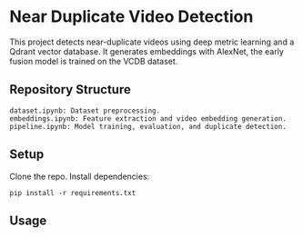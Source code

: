 # Near Duplicate Video Detection

This project detects near-duplicate videos using deep metric learning and a Qdrant vector database. It generates embeddings with AlexNet, the early fusion model is trained on the VCDB dataset.

## Repository Structure

    dataset.ipynb: Dataset preprocessing.
    embeddings.ipynb: Feature extraction and video embedding generation.
    pipeline.ipynb: Model training, evaluation, and duplicate detection.

## Setup

Clone the repo.
Install dependencies:

    pip install -r requirements.txt

## Usage
